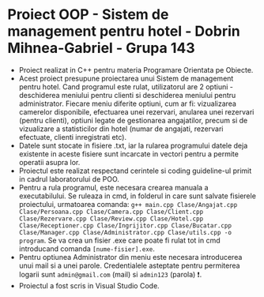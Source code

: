 # Proiect OOP - Sistem de management pentru hotel - Dobrin Mihnea-Gabriel - Grupa 143
 - Proiect realizat in C++ pentru materia Programare Orientata pe Obiecte. </br>
 - Acest proiect presupune proiectarea unui Sistem de management pentru hotel. Cand programul este rulat, utilizatorul are 2 optiuni - deschiderea meniului pentru clienti si deschiderea meniului pentru administrator. Fiecare meniu diferite optiuni, cum ar fi: vizualizarea camerelor disponibile, efectuarea unei rezervari, anularea unei rezervari (pentru clienti), optiuni legate de gestionarea angajatilor, precum si de vizualizare a statisticilor din hotel (numar de angajati, rezervari efectuate, clienti inregistrati etc).
 - Datele sunt stocate in fisiere .txt, iar la rularea programului datele deja existente in aceste fisiere sunt incarcate in vectori pentru a permite operatii asupra lor. </br>
 - Proiectul este realizat respectand cerintele si coding guideline-ul primit in cadrul laboratorului de POO.
 - Pentru a rula programul, este necesara crearea manuala a executabilului. Se ruleaza in cmd, in folderul in care sunt salvate fisierele proiectului, urmatoarea comanda:
 `g++ main.cpp Clase/Angajat.cpp Clase/Persoana.cpp Clase/Camera.cpp Clase/Client.cpp Clase/Rezervare.cpp Clase/Review.cpp Clase/Hotel.cpp Clase/Receptioner.cpp Clase/Ingrijitor.cpp Clase/Bucatar.cpp Clase/Manager.cpp Clase/Administrator.cpp Clase/utils.cpp -o program`. Se va crea un fisier .exe care poate fi rulat tot in cmd introducand comanda `[nume-fisier].exe`.
 - Pentru optiunea Administrator din meniu este necesara introducerea unui mail si a unei parole. Credentialele asteptate pentru permiterea logarii sunt `admin@gmail.com` (mail) si `admin123` (parola) ❗.
 - Proiectul a fost scris in Visual Studio Code.

